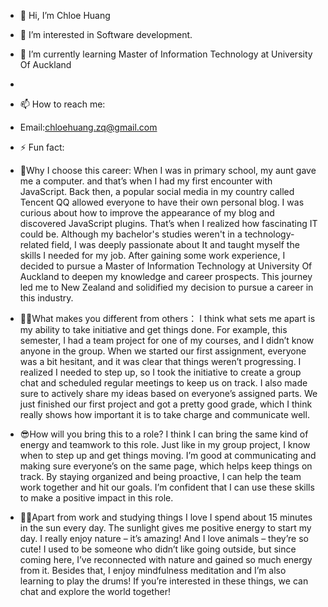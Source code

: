 - 👋 Hi, I’m Chloe Huang
- 👀 I’m interested in Software development.
- 🌱 I’m currently learning Master of Information Technology at University Of Auckland 
- 
- 📫 How to reach me:
-  Email:chloehuang.zq@gmail.com

- ⚡ Fun fact:
-  🚀Why I choose this career: 
   When I was in primary school, my aunt gave me a computer. and that’s when I had my first encounter with JavaScript.
   Back then, a popular social media in my country called Tencent QQ allowed everyone to have their own personal blog.
   I was curious about how to improve the appearance of my blog and discovered JavaScript plugins. That’s when I realized
   how fascinating IT could be. Although my bachelor's studies weren't in a technology-related field, I was deeply passionate
   about It and taught myself the skills I needed for my job. After gaining some work experience, I decided to pursue a Master of
   Information Technology at University Of Auckland to deepen my knowledge and career prospects. This journey led me to New Zealand
   and solidified my decision to pursue a career in this industry.
   
-  🐱‍🏍What makes you different from others：
   I think what sets me apart is my ability to take initiative and get things done. For example, this semester, I had a team
    project for one of my courses, and I didn’t know anyone in the group. When we started our first assignment, everyone was
   a bit hesitant, and it was clear that things weren’t progressing. I realized I needed to step up, so I took the initiative
   to create a group chat and scheduled regular meetings to keep us on track. I also made sure to actively share my ideas based
   on everyone’s assigned parts. We just finished our first project and got a pretty good grade, which I think really shows
   how important it is to take charge and communicate well.

-  😎How will you bring this to a role?
   I think I can bring the same kind of energy and teamwork to this role. Just like in my group project, I know when to step up
   and get things moving. I’m good at communicating and making sure everyone’s on the same page, which helps keep things on track.
   By staying organized and being proactive, I can help the team work together and hit our goals. I’m confident that I can use these
   skills to make a positive impact in this role.
   
-  🐱‍🐉Apart from work and studying things I love
   I spend about 15 minutes in the sun every day. The sunlight gives me positive energy to start my day. I really enjoy nature – it’s amazing! 
   And I love animals – they’re so cute! I used to be someone who didn’t like going outside, but since coming here, I’ve reconnected with nature 
   and gained so much energy from it. Besides that, I enjoy mindfulness meditation and I’m also learning to play the drums! If you’re interested 
   in these things, we can chat and explore the world together!

<!---
quintozhchloe/quintozhchloe is a ✨ special ✨ repository because its `README.md` (this file) appears on your GitHub profile.
You can click the Preview link to take a look at your changes.
--->
